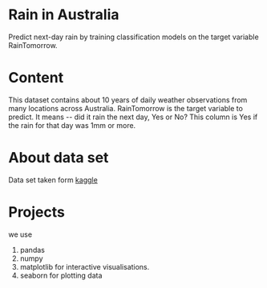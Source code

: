 # Rain in Australia
Predict next-day rain by training classification models on the target variable RainTomorrow.

# Content
This dataset contains about 10 years of daily weather observations from many locations across Australia.
RainTomorrow is the target variable to predict. It means -- did it rain the next day, Yes or No? This column is Yes if the rain for that day was 1mm or more.

# About data set
Data set taken form [kaggle ](https://www.kaggle.com/datasets/jsphyg/weather-dataset-rattle-package)

# Projects
we use
1. pandas
2. numpy 
3. matplotlib for interactive visualisations.
4. seaborn for plotting data

